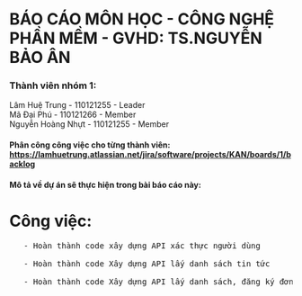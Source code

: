 # BÁO CÁO MÔN HỌC - CÔNG NGHỆ PHẦN MỀM - GVHD: TS.NGUYỄN BẢO ÂN
### Thành viên nhóm 1:
Lâm Huệ Trung - 110121255 - Leader <br>
Mã Đại Phú - 110121266 - Member  <br>
Nguyễn Hoàng Nhựt - 110121255 - Member<br>
#### Phân công công việc cho từng thành viên: https://lamhuetrung.atlassian.net/jira/software/projects/KAN/boards/1/backlog
#### Mô tả về dự án sẽ thực hiện trong bài báo cáo này:
# Công việc: <br>
  <pre>
   - Hoàn thành code xây dựng API xác thực người dùng <br>
   - Hoàn thành code Xây dựng API lấy danh sách tin tức <br>
   - Hoàn thành code Xây dựng API lấy danh sách, đăng ký đơn thực tập <br>
